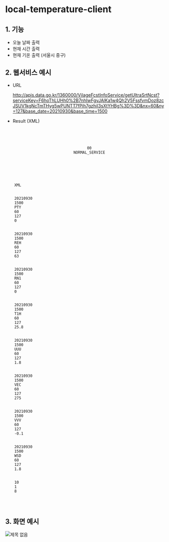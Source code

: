 # local-temperature-client

## 1. 기능
- 오늘 날짜 출력
- 현재 시간 출력
- 현재 기온 출력 (서울시 중구)

## 2. 웹서비스 예시

* URL

    http://apis.data.go.kr/1360000/VilageFcstInfoService/getUltraSrtNcst?serviceKey=F6hoThLUHh0%2B7nhIwFgvJAlKa1w4Qh2V5FssfvmDoz8zcJSUV1kgNcTmTHyg5wPUNTT7fPih7gzhiI3sXtYHBg%3D%3D&nx=60&ny=127&base_date=20210930&base_time=1500

* Result (XML)

<pre>
<code>
    <response>
    <header>
    <resultCode>00</resultCode>
    <resultMsg>NORMAL_SERVICE</resultMsg>
    </header>
    <body>
    <dataType>XML</dataType>
    <items>
    <item>
    <baseDate>20210930</baseDate>
    <baseTime>1500</baseTime>
    <category>PTY</category>
    <nx>60</nx>
    <ny>127</ny>
    <obsrValue>0</obsrValue>
    </item>
    <item>
    <baseDate>20210930</baseDate>
    <baseTime>1500</baseTime>
    <category>REH</category>
    <nx>60</nx>
    <ny>127</ny>
    <obsrValue>63</obsrValue>
    </item>
    <item>
    <baseDate>20210930</baseDate>
    <baseTime>1500</baseTime>
    <category>RN1</category>
    <nx>60</nx>
    <ny>127</ny>
    <obsrValue>0</obsrValue>
    </item>
    <item>
    <baseDate>20210930</baseDate>
    <baseTime>1500</baseTime>
    <category>T1H</category>
    <nx>60</nx>
    <ny>127</ny>
    <obsrValue>25.8</obsrValue>
    </item>
    <item>
    <baseDate>20210930</baseDate>
    <baseTime>1500</baseTime>
    <category>UUU</category>
    <nx>60</nx>
    <ny>127</ny>
    <obsrValue>1.8</obsrValue>
    </item>
    <item>
    <baseDate>20210930</baseDate>
    <baseTime>1500</baseTime>
    <category>VEC</category>
    <nx>60</nx>
    <ny>127</ny>
    <obsrValue>275</obsrValue>
    </item>
    <item>
    <baseDate>20210930</baseDate>
    <baseTime>1500</baseTime>
    <category>VVV</category>
    <nx>60</nx>
    <ny>127</ny>
    <obsrValue>-0.1</obsrValue>
    </item>
    <item>
    <baseDate>20210930</baseDate>
    <baseTime>1500</baseTime>
    <category>WSD</category>
    <nx>60</nx>
    <ny>127</ny>
    <obsrValue>1.8</obsrValue>
    </item>
    </items>
    <numOfRows>10</numOfRows>
    <pageNo>1</pageNo>
    <totalCount>8</totalCount>
    </body>
    </response>
    </code>
</pre>

## 3. 화면 예시

![제목 없음](https://user-images.githubusercontent.com/14077108/135241528-0a6cb4fd-b251-41e5-83be-411ebf5f9ccc.png)
